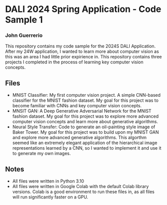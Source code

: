 # DALI 2024 Spring Application - Code Sample 1
###  John Guerrerio

This repository contains my code sample for the 2024S DALI Application.  After my 24W application, I wanted to learn more about computer vision as this was an area I had little prior expirience in.  This repository contains three projects I completed in the process of learning key computer vision concepts.

## Files
- MNIST Classifier: My first computer vision project.  A simple CNN-based classifier for the MNIST fashion dataset.  My goal for this project was to become familiar with CNNs and key computer vision concepts.
- MNSIT GAN: A Deep Generative Adversarial Network for the MNIST fashion dataset.  My goal for this project was to explore more advanced computer vision concepts and learn more about generative algorithms.
- Neural Style Transfer: Code to generate an oil-painting style image of Baker Tower.  My goal for this project was to build upon my MNIST GAN and explore more advanced generative algorithms.  This algorthm seemed like an extremely elegant application of the hierarchical image representations learned by a CNN, so I wanted to implement it and use it to generate my own images.

## Notes
- All files were written in Python 3.10
- All files were written in Google Colab with the default Colab library versions.  Colab is a good environment to run these files in, as all files will run significantly faster on a GPU.